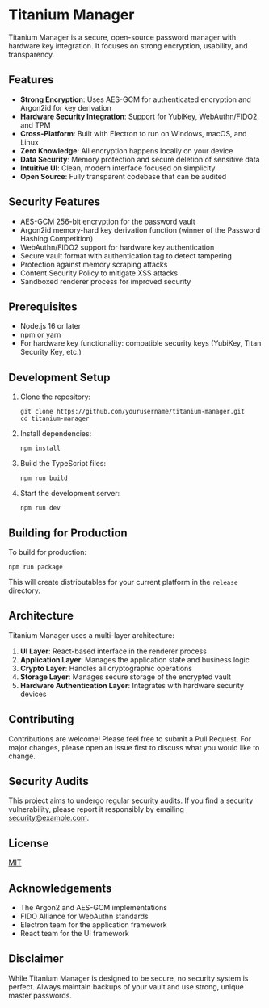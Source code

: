 # Titanium Manager

Titanium Manager is a secure, open-source password manager with hardware key integration. It focuses on strong encryption, usability, and transparency.

## Features

- **Strong Encryption**: Uses AES-GCM for authenticated encryption and Argon2id for key derivation
- **Hardware Security Integration**: Support for YubiKey, WebAuthn/FIDO2, and TPM
- **Cross-Platform**: Built with Electron to run on Windows, macOS, and Linux
- **Zero Knowledge**: All encryption happens locally on your device
- **Data Security**: Memory protection and secure deletion of sensitive data
- **Intuitive UI**: Clean, modern interface focused on simplicity
- **Open Source**: Fully transparent codebase that can be audited

## Security Features

- AES-GCM 256-bit encryption for the password vault
- Argon2id memory-hard key derivation function (winner of the Password Hashing Competition)
- WebAuthn/FIDO2 support for hardware key authentication
- Secure vault format with authentication tag to detect tampering
- Protection against memory scraping attacks
- Content Security Policy to mitigate XSS attacks
- Sandboxed renderer process for improved security

## Prerequisites

- Node.js 16 or later
- npm or yarn
- For hardware key functionality: compatible security keys (YubiKey, Titan Security Key, etc.)

## Development Setup

1. Clone the repository:
   ```
   git clone https://github.com/yourusername/titanium-manager.git
   cd titanium-manager
   ```

2. Install dependencies:
   ```
   npm install
   ```

3. Build the TypeScript files:
   ```
   npm run build
   ```

4. Start the development server:
   ```
   npm run dev
   ```

## Building for Production

To build for production:

```
npm run package
```

This will create distributables for your current platform in the `release` directory.

## Architecture

Titanium Manager uses a multi-layer architecture:

1. **UI Layer**: React-based interface in the renderer process
2. **Application Layer**: Manages the application state and business logic
3. **Crypto Layer**: Handles all cryptographic operations
4. **Storage Layer**: Manages secure storage of the encrypted vault
5. **Hardware Authentication Layer**: Integrates with hardware security devices

## Contributing

Contributions are welcome! Please feel free to submit a Pull Request. For major changes, please open an issue first to discuss what you would like to change.

## Security Audits

This project aims to undergo regular security audits. If you find a security vulnerability, please report it responsibly by emailing security@example.com.

## License

[MIT](LICENSE)

## Acknowledgements

- The Argon2 and AES-GCM implementations
- FIDO Alliance for WebAuthn standards
- Electron team for the application framework
- React team for the UI framework

## Disclaimer

While Titanium Manager is designed to be secure, no security system is perfect. Always maintain backups of your vault and use strong, unique master passwords. 
